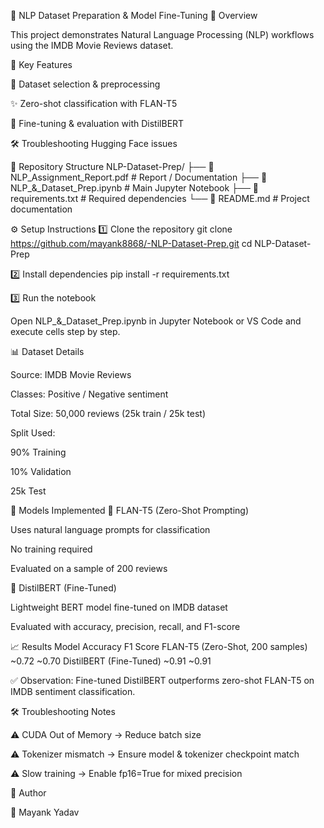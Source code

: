 📌 NLP Dataset Preparation & Model Fine-Tuning
📖 Overview

This project demonstrates Natural Language Processing (NLP) workflows using the IMDB Movie Reviews dataset.

🔑 Key Features

📂 Dataset selection & preprocessing

✨ Zero-shot classification with FLAN-T5

🔧 Fine-tuning & evaluation with DistilBERT

🛠 Troubleshooting Hugging Face issues

📂 Repository Structure
NLP-Dataset-Prep/
├── 📜 NLP_Assignment_Report.pdf    # Report / Documentation
├── 📜 NLP_&_Dataset_Prep.ipynb     # Main Jupyter Notebook
├── 📜 requirements.txt             # Required dependencies
└── 📜 README.md                    # Project documentation

⚙️ Setup Instructions
1️⃣ Clone the repository
git clone https://github.com/mayank8868/-NLP-Dataset-Prep.git
cd NLP-Dataset-Prep

2️⃣ Install dependencies
pip install -r requirements.txt

3️⃣ Run the notebook

Open NLP_&_Dataset_Prep.ipynb in Jupyter Notebook or VS Code and execute cells step by step.

📊 Dataset Details

Source: IMDB Movie Reviews

Classes: Positive / Negative sentiment

Total Size: 50,000 reviews (25k train / 25k test)

Split Used:

90% Training

10% Validation

25k Test

🚀 Models Implemented
🔹 FLAN-T5 (Zero-Shot Prompting)

Uses natural language prompts for classification

No training required

Evaluated on a sample of 200 reviews

🔹 DistilBERT (Fine-Tuned)

Lightweight BERT model fine-tuned on IMDB dataset

Evaluated with accuracy, precision, recall, and F1-score

📈 Results
Model	Accuracy	F1 Score
FLAN-T5 (Zero-Shot, 200 samples)	~0.72	~0.70
DistilBERT (Fine-Tuned)	~0.91	~0.91

✅ Observation: Fine-tuned DistilBERT outperforms zero-shot FLAN-T5 on IMDB sentiment classification.

🛠 Troubleshooting Notes

⚠️ CUDA Out of Memory → Reduce batch size

⚠️ Tokenizer mismatch → Ensure model & tokenizer checkpoint match

⚠️ Slow training → Enable fp16=True for mixed precision

🙌 Author

👤 Mayank Yadav
